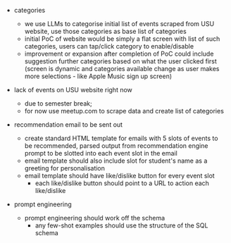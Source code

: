 
- categories
  - we use LLMs to categorise initial list of events scraped from USU website, use those categories as base list of categories
  - initial PoC of website would be simply a flat screen with list of such categories, users can tap/click category to enable/disable
  - improvement or expansion after completion of PoC could include suggestion further categories based on what the user clicked first (screen is dynamic and categories available change as user makes more selections - like Apple Music sign up screen)

- lack of events on USU website right now
  - due to semester break;
  - for now use meetup.com to scrape data and create list of categories

- recommendation email to be sent out
  - create standard HTML template for emails with 5 slots of events to be recommended, parsed output from recommendation engine prompt to be slotted into each event slot in the email
  - email template should also include slot for student's name as a greeting for personalisation
  - email template should have like/dislike button for every event slot
    - each like/dislike button should point to a URL to action each like/dislike

- prompt engineering
  - prompt engineering should work off the schema
    - any few-shot examples should use the structure of the SQL schema
